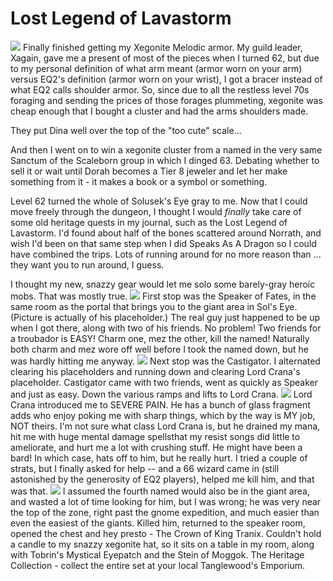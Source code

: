# Lost Legend of Lavastorm

![](http://westkarana.com/images/arms.jpg) Finally finished getting my Xegonite Melodic armor. My guild leader, Xagain, gave me a present of most of the pieces when I turned 62, but due to my personal definition of what arm meant (armor worn on your arm) versus EQ2's definition (armor worn on your wrist), I got a bracer instead of what EQ2 calls shoulder armor. So, since due to all the restless level 70s foraging and sending the prices of those forages plummeting, xegonite was cheap enough that I bought a cluster and had the arms shoulders made.

They put Dina well over the top of the "too cute" scale...

And then I went on to win a xegonite cluster from a named in the very same Sanctum of the Scaleborn group in which I dinged 63. Debating whether to sell it or wait until Dorah becomes a Tier 8 jeweler and let her make something from it - it makes a book or a symbol or something.

Level 62 turned the whole of Solusek's Eye gray to me. Now that I could move freely through the dungeon, I thought I would *finally* take care of some old heritage quests in my journal, such as the Lost Legend of Lavastorm. I'd found about half of the bones scattered around Norrath, and wish I'd been on that same step when I did Speaks As A Dragon so I could have combined the trips. Lots of running around for no more reason than ... they want you to run around, I guess.

I thought my new, snazzy gear would let me solo some barely-gray heroic mobs. That was mostly true.
![](http://westkarana.com/images/lll1.jpg)
First stop was the Speaker of Fates, in the same room as the portal that brings you to the giant area in Sol's Eye. (Picture is actually of his placeholder.) The real guy just happened to be up when I got there, along with two of his friends. No problem! Two friends for a troubador is EASY! Charm one, mez the other, kill the named! Naturally both charm and mez wore off well before I took the named down, but he was hardly hitting me anyway.
![](http://westkarana.com/images/lll3.jpg)
Next stop was the Castigator. I alternated clearing his placeholders and running down and clearing Lord Crana's placeholder. Castigator came with two friends, went as quickly as Speaker and just as easy. Down the various ramps and lifts to Lord Crana.
![](http://westkarana.com/images/lll4.jpg)
Lord Crana introduced me to SEVERE PAIN. He has a bunch of glass fragment adds who enjoy poking me with sharp things, which by the way is MY job, NOT theirs. I'm not sure what class Lord Crana is, but he drained my mana, hit me with huge mental damage spellsthat my resist songs did little to ameliorate, and hurt me a lot with crushing stuff. He might have been a bard! In which case, hats off to him, but he really hurt. I tried a couple of strats, but I finally asked for help -- and a 66 wizard came in (still astonished by the generosity of EQ2 players), helped me kill him, and that was that.
![](http://westkarana.com/images/lll2.jpg)
I assumed the fourth named would also be in the giant area, and wasted a lot of time looking for him, but I was wrong; he was very near the top of the zone, right past the gnome expedition, and much easier than even the easiest of the giants. Killed him, returned to the speaker room, opened the chest and hey presto - The Crown of King Tranix. Couldn't hold a candle to my snazzy xegonite hat, so it sits on a table in my room, along with Tobrin's Mystical Eyepatch and the Stein of Moggok. The Heritage Collection - collect the entire set at your local Tanglewood's Emporium.
